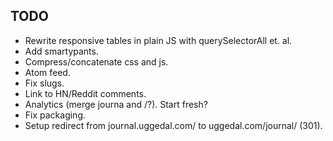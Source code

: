 TODO
----

* Rewrite responsive tables in plain JS with querySelectorAll et. al.
* Add smartypants.
* Compress/concatenate css and js.
* Atom feed.
* Fix slugs.
* Link to HN/Reddit comments.
* Analytics (merge journa and /?). Start fresh?
* Fix packaging.
* Setup redirect from journal.uggedal.com/ to uggedal.com/journal/ (301).
